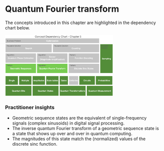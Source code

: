 # Quantum Fourier transform

The concepts introduced in this chapter are highlighted in the dependency chart below.

<img src="images/ch05_dependency_chart.png" width="70%">

### Practitioner insights

* Geometric sequence states are the equivalent of single-frequency signals (complex sinusoids) in digital signal processing.
* The inverse quantum Fourier transform of a geometric sequence state is a state that shows up over and over in quantum computing. 
* The magnitudes of this state match the (normalized) values of the discrete sinc function.

